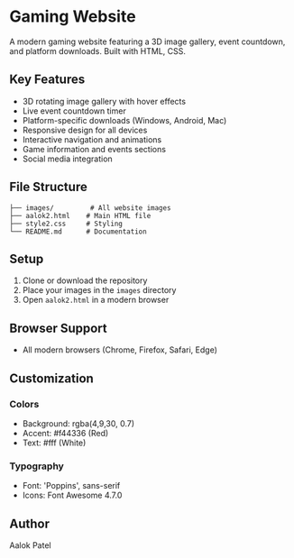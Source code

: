 # Gaming Website

A modern gaming website featuring a 3D image gallery, event countdown, and platform downloads. Built with HTML, CSS.

## Key Features

- 3D rotating image gallery with hover effects
- Live event countdown timer
- Platform-specific downloads (Windows, Android, Mac)
- Responsive design for all devices
- Interactive navigation and animations
- Game information and events sections
- Social media integration

## File Structure
```
├── images/         # All website images
├── aalok2.html    # Main HTML file
├── style2.css     # Styling
└── README.md      # Documentation
```

## Setup

1. Clone or download the repository
2. Place your images in the `images` directory
3. Open `aalok2.html` in a modern browser

## Browser Support

- All modern browsers (Chrome, Firefox, Safari, Edge)

## Customization

### Colors
- Background: rgba(4,9,30, 0.7)
- Accent: #f44336 (Red)
- Text: #fff (White)

### Typography
- Font: 'Poppins', sans-serif
- Icons: Font Awesome 4.7.0

## Author

Aalok Patel 
